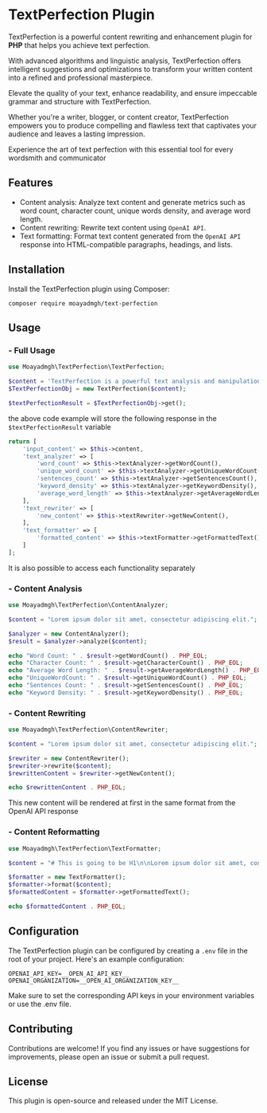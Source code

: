 # TextPerfection Plugin

TextPerfection is a powerful content rewriting and enhancement plugin for **PHP** that helps you achieve text perfection.

With advanced algorithms and linguistic analysis, TextPerfection offers intelligent suggestions and optimizations to transform your written content into a refined and professional masterpiece. 

Elevate the quality of your text, enhance readability, and ensure impeccable grammar and structure with TextPerfection. 

Whether you're a writer, blogger, or content creator, TextPerfection empowers you to produce compelling and flawless text that captivates your audience and leaves a lasting impression. 

Experience the art of text perfection with this essential tool for every wordsmith and communicator

## Features

- Content analysis: Analyze text content and generate metrics such as word count, character count, unique words density, and average word length.
- Content rewriting: Rewrite text content using `OpenAI API`.
- Text formatting: Format text content generated from the `OpenAI API` response into HTML-compatible paragraphs, headings, and lists.

## Installation

Install the TextPerfection plugin using Composer:

```shell
composer require moayadmgh/text-perfection
```

## Usage

### - Full Usage

```php
use Moayadmgh\TextPerfection\TextPerfection;

$content = 'TextPerfection is a powerful text analysis and manipulation plugin for PHP. It provides various functionalities to analyze, format, and detect plagiarism in text content.';
$TextPerfectionObj = new TextPerfection($content);

$textPerfectionResult = $TextPerfectionObj->get();
```

the above code example will store the following response in the ``$textPerfectionResult`` variable

```php
return [
    'input_content' => $this->content,
    'text_analyzer' => [
        'word_count' => $this->textAnalyzer->getWordCount(),
        'unique_word_count' => $this->textAnalyzer->getUniqueWordCount(),
        'sentences_count' => $this->textAnalyzer->getSentencesCount(),
        'keyword_density' => $this->textAnalyzer->getKeywordDensity(),
        'average_word_length' => $this->textAnalyzer->getAverageWordLength(),
    ],
    'text_rewriter' => [
        'new_content' => $this->textRewriter->getNewContent(),
    ],
    'text_formatter' => [
        'formatted_content' => $this->textFormatter->getFormattedText(),
    ]
];
```
It is also possible to access each functionality separately

### - Content Analysis

```php
use Moayadmgh\TextPerfection\ContentAnalyzer;

$content = "Lorem ipsum dolor sit amet, consectetur adipiscing elit.";

$analyzer = new ContentAnalyzer();
$result = $analyzer->analyze($content);

echo "Word Count: " . $result->getWordCount() . PHP_EOL;
echo "Character Count: " . $result->getCharacterCount() . PHP_EOL;
echo "Average Word Length: " . $result->getAverageWordLength() . PHP_EOL;
echo "UniqueWordCount: " . $result->getUniqueWordCount() . PHP_EOL;
echo "Sentences Count: " . $result->getSentencesCount() . PHP_EOL;
echo "Keyword Density: " . $result->getKeywordDensity() . PHP_EOL;
```

### - Content Rewriting

```php
use Moayadmgh\TextPerfection\ContentRewriter;

$content = "Lorem ipsum dolor sit amet, consectetur adipiscing elit.";

$rewriter = new ContentRewriter();
$rewriter->rewrite($content);
$rewrittenContent = $rewriter->getNewContent();

echo $rewrittenContent . PHP_EOL;
```

This new content will be rendered at first in the same format from the OpenAI API response

### - Content Reformatting

```php
use Moayadmgh\TextPerfection\TextFormatter;

$content = "# This is going to be H1\n\nLorem ipsum dolor sit amet, consectetur adipiscing elit.\n\n- List item number 1\n- List item number 2";

$formatter = new TextFormatter();
$formatter->format($content);
$formattedContent = $formatter->getFormattedText();

echo $formattedContent . PHP_EOL;
```
## Configuration
The TextPerfection plugin can be configured by creating a `.env` file in the root of your project. Here's an example configuration:

```dotenv
OPENAI_API_KEY=__OPEN_AI_API_KEY__
OPENAI_ORGANIZATION=__OPEN_AI_ORGANIZATION_KEY__
```

Make sure to set the corresponding API keys in your environment variables or use the .env file.

## Contributing
Contributions are welcome! If you find any issues or have suggestions for improvements, please open an issue or submit a pull request.

## License
This plugin is open-source and released under the MIT License.